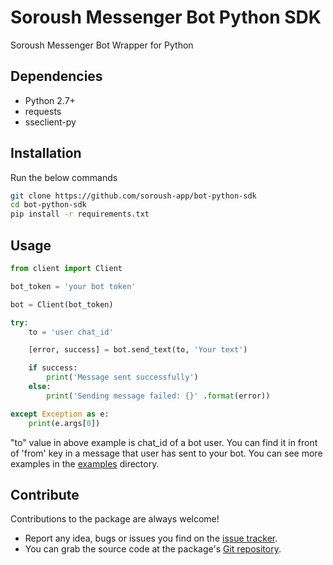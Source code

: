 
# Soroush Messenger Bot Python SDK
Soroush Messenger Bot Wrapper for Python

## Dependencies ##
- Python 2.7+
- requests 
- sseclient-py

## Installation ##
Run the below commands
```bash
git clone https://github.com/soroush-app/bot-python-sdk
cd bot-python-sdk
pip install -r requirements.txt
```

## Usage ##

```python
from client import Client

bot_token = 'your bot token'

bot = Client(bot_token)

try:
    to = 'user chat_id'

    [error, success] = bot.send_text(to, 'Your text')

    if success:
        print('Message sent successfully')
    else:
        print('Sending message failed: {}' .format(error))

except Exception as e:
    print(e.args[0])


```
"to" value in above example is chat_id of a bot user. You can find it in front of 'from' key in a message that user has sent to your bot. 
You can see more examples in the [examples](https://github.com/soroush-app/bot-python-sdk/tree/master/examples) directory.

 ## Contribute ##
 Contributions to the package are always welcome!
 - Report any idea, bugs or issues you find on the [issue tracker](https://github.com/soroush-app/bot-python-sdk/issues).
 - You can grab the source code at the package's [Git repository](https://github.com/soroush-app/bot-python-sdk.git).
